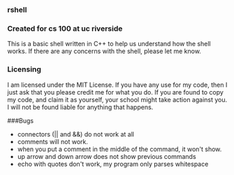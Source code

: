 ### rshell 

### Created for cs 100 at uc riverside

This is a basic shell written in C++ to help us understand how the shell works.
If there are any concerns with the shell, please let me know.

### Licensing
I am licensed under the MIT License. If you have any use for my code, then I just ask that you please credit me for what you do. If you are found to copy my code, and claim it as yourself, your school might take action against you. I will not be found liable for anything that happens.

###Bugs

* connectors (|| and &&) do not work at all
* comments will not work.
* when you put a comment in the middle of the command, it won't show.
* up arrow and down arrow does not show previous commands
* echo with quotes don't work, my program only parses whitespace